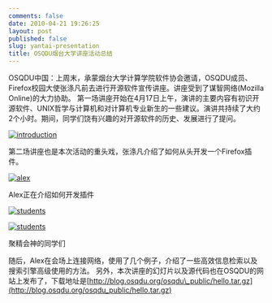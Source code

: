 ```yaml
---
comments: false
date: 2010-04-21 19:26:25
layout: post
published: false
slug: yantai-presentation
title: OSQDU烟台大学讲座活动总结
---
```


OSQDU中国：上周末，承蒙烟台大学计算学院软件协会邀请，OSQDU成员、Firefox校园大使张涤凡前去进行开源软件宣传讲座。讲座受到了谋智网络(Mozilla Online)的大力协助。 第一场讲座开始在4月17日上午，演讲的主要内容有初识开源软件、UNIX哲学与计算机和对计算机专业新生的一些建议。演讲共持续了大约2个小时。期间，同学们饶有兴趣的对开源软件的历史、发展进行了提问。

[![introduction](http://blog.osqdu.org/wp-content/uploads/2010/04/IMG_0401.jpg)](http://blog.osqdu.org/wp-content/uploads/2010/04/IMG\_0401.jpg)

第二场讲座也是本次活动的重头戏，张涤凡介绍了如何从头开发一个Firefox插件。

[![alex](http://blog.osqdu.org/wp-content/uploads/2010/04/IMG_0402.jpg)](http://blog.osqdu.org/wp-content/uploads/2010/04/IMG\_0402.jpg)

Alex正在介绍如何开发插件

[![students](http://blog.osqdu.org/wp-content/uploads/2010/04/IMG_0403.jpg)](http://blog.osqdu.org/wp-content/uploads/2010/04/IMG\_0403.jpg)

[![students](http://blog.osqdu.org/wp-content/uploads/2010/04/IMG_0405.jpg)](http://blog.osqdu.org/wp-content/uploads/2010/04/IMG\_0405.jpg)

聚精会神的同学们

随后，Alex在会场上连接网络，使用了几个例子，介绍了一些高效信息检索以及搜索引擎高级使用的方法。 另外，本次讲座的幻灯片以及源代码也在OSQDU的网站上发布了，下载地址是[http://blog.osqdu.org/osqdu\_public/hello.tar.gz](http://blog.osqdu.org/osqdu_public/hello.tar.gz)
